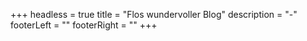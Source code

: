 +++
headless = true
title = "Flos wundervoller Blog"
description = "-"
footerLeft = ""
footerRight = ""
+++
